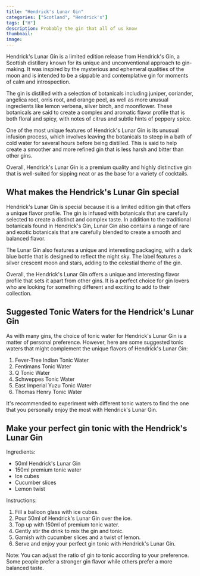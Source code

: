```yaml
---
title: "Hendrick's Lunar Gin"
categories: ["Scotland", "Hendrick's"]
tags: ["H"]
description: Probably the gin that all of us know
thumbnail: 
image: 
---
```


Hendrick's Lunar Gin is a limited edition release from Hendrick's Gin, a Scottish distillery known for its unique and unconventional approach to gin-making. It was inspired by the mysterious and ephemeral qualities of the moon and is intended to be a sippable and contemplative gin for moments of calm and introspection.

The gin is distilled with a selection of botanicals including juniper, coriander, angelica root, orris root, and orange peel, as well as more unusual ingredients like lemon verbena, silver birch, and moonflower. These botanicals are said to create a complex and aromatic flavor profile that is both floral and spicy, with notes of citrus and subtle hints of peppery spice.

One of the most unique features of Hendrick's Lunar Gin is its unusual infusion process, which involves leaving the botanicals to steep in a bath of cold water for several hours before being distilled. This is said to help create a smoother and more refined gin that is less harsh and bitter than other gins.

Overall, Hendrick's Lunar Gin is a premium quality and highly distinctive gin that is well-suited for sipping neat or as the base for a variety of cocktails.

## What makes the Hendrick's Lunar Gin special

Hendrick's Lunar Gin is special because it is a limited edition gin that offers a unique flavor profile. The gin is infused with botanicals that are carefully selected to create a distinct and complex taste. In addition to the traditional botanicals found in Hendrick's Gin, Lunar Gin also contains a range of rare and exotic botanicals that are carefully blended to create a smooth and balanced flavor.

The Lunar Gin also features a unique and interesting packaging, with a dark blue bottle that is designed to reflect the night sky. The label features a silver crescent moon and stars, adding to the celestial theme of the gin.

Overall, the Hendrick's Lunar Gin offers a unique and interesting flavor profile that sets it apart from other gins. It is a perfect choice for gin lovers who are looking for something different and exciting to add to their collection.

## Suggested Tonic Waters for the Hendrick's Lunar Gin

As with many gins, the choice of tonic water for Hendrick's Lunar Gin is a matter of personal preference. However, here are some suggested tonic waters that might complement the unique flavors of Hendrick's Lunar Gin:

1.  Fever-Tree Indian Tonic Water
2.  Fentimans Tonic Water
3.  Q Tonic Water
4.  Schweppes Tonic Water
5.  East Imperial Yuzu Tonic Water
6.  Thomas Henry Tonic Water

It's recommended to experiment with different tonic waters to find the one that you personally enjoy the most with Hendrick's Lunar Gin.

## Make your perfect gin tonic with the Hendrick's Lunar Gin

Ingredients:

-   50ml Hendrick's Lunar Gin
-   150ml premium tonic water
-   Ice cubes
-   Cucumber slices
-   Lemon twist

Instructions:

1.  Fill a balloon glass with ice cubes.
2.  Pour 50ml of Hendrick's Lunar Gin over the ice.
3.  Top up with 150ml of premium tonic water.
4.  Gently stir the drink to mix the gin and tonic.
5.  Garnish with cucumber slices and a twist of lemon.
6.  Serve and enjoy your perfect gin tonic with Hendrick's Lunar Gin.

Note: You can adjust the ratio of gin to tonic according to your preference. Some people prefer a stronger gin flavor while others prefer a more balanced taste.